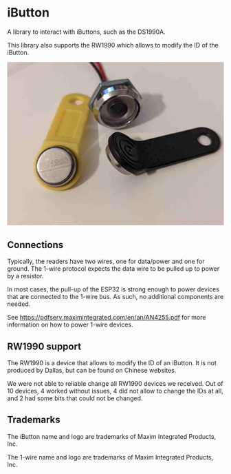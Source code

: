 # iButton

A library to interact with iButtons, such as the DS1990A.

This library also supports the RW1990 which allows to modify the ID of the iButton.

![iButton](pics/ibutton.jpg)

## Connections
Typically, the readers have two wires, one for data/power and one for ground. The
1-wire protocol expects the data wire to be pulled up to power by a resistor.

In most cases, the pull-up of the ESP32 is strong enough to power devices that
are connected to the 1-wire bus. As such, no additional components are needed.

See https://pdfserv.maximintegrated.com/en/an/AN4255.pdf for more information on
how to power 1-wire devices.

## RW1990 support
The RW1990 is a device that allows to modify the ID of an iButton. It is not
produced by Dallas, but can be found on Chinese websites.

We were not able to reliable change all RW1990 devices we received. Out of
10 devices, 4 worked without issues, 4 did not allow to change the IDs at all,
and 2 had some bits that could not be changed.

## Trademarks
The iButton name and logo are trademarks of Maxim Integrated Products, Inc.

The 1-wire name and logo are trademarks of Maxim Integrated Products, Inc.
